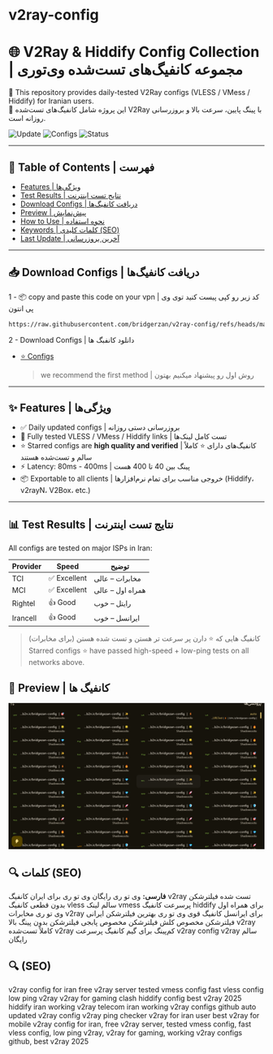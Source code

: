 # v2ray-config

# 🌐 V2Ray & Hiddify Config Collection | مجموعه کانفیگ‌های تست‌شده وی‌تو‌ری

🔎 This repository provides daily-tested V2Ray configs (VLESS / VMess / Hiddify) for Iranian users.  
🔄 این پروژه شامل کانفیگ‌های تست‌شده V2Ray با پینگ پایین، سرعت بالا و بروزرسانی روزانه است.

![Update](https://img.shields.io/badge/Updated-Daily-success?style=flat-square)
![Configs](https://img.shields.io/badge/Configs-Tested-blue?style=flat-square)
![Status](https://img.shields.io/badge/Stable-%E2%AD%90-green?style=flat-square)


---

## 📌 Table of Contents | فهرست

- [Features | ویژگی‌ها](#features--ویژگیها)
- [Test Results | نتایج تست اینترنت](#test-results--نتایج-تست-اینترنت)
- [Download Configs | دریافت کانفیگ‌ها](#download-configs--دریافت-کانفیگها)
- [Preview | پیش‌نمایش](#preview--پیشنمایش)
- [How to Use | نحوه استفاده](#how-to-use--نحوه-استفاده)
- [Keywords | کلمات کلیدی (SEO)](#keywords--کلمات-کلیدی-seo)
- [Last Update | آخرین بروزرسانی](#last-update--آخرین-بروزرسانی)

---

## 📥 Download Configs | دریافت کانفیگ‌ها
1 - 📦 copy and paste this code on your vpn | کد زیر رو کپی پیست کنید توی وی پی انتون
```bash
https://raw.githubusercontent.com/bridgerzan/v2ray-config/refs/heads/main/configs.txt
```
2 -  Download Configs | دانلود کانفبگ ها
- [⭐ Configs](configs.txt)

  > we recommend the first method | روش اول رو پیشنهاد میکنیم بهتون
---

## ✨ Features | ویژگی‌ها

- ✅ Daily updated configs | بروزرسانی دستی روزانه
- 🧪 Fully tested VLESS / VMess / Hiddify links | تست کامل لینک‌ها
- ⭐ Starred configs are **high quality and verified** | کانفیگ‌های دارای ⭐ کاملاً سالم و تست‌شده هستند
- ⚡ Latency: 80ms - 400ms | پینگ بین 40 تا 400 هست
- 📦 Exportable to all clients | خروجی مناسب برای تمام نرم‌افزارها (Hiddify، v2rayN، V2Box، etc.)

---

## 📊 Test Results | نتایج تست اینترنت

All configs are tested on major ISPs in Iran:

| Provider | Speed  | توضیح |
|----------|--------|--------|
| TCI      | ✅ Excellent | مخابرات – عالی |
| MCI      | ✅ Excellent | همراه اول – عالی |
| Rightel  | 👍 Good     | رایتل – خوب |
| Irancell | 👍 Good     | ایرانسل – خوب |
> کانفیگ هایی که ⭐ دارن پر سرعت تر هستن و تست شده هستن (برای مخابرات)
> Starred configs ⭐ have passed high-speed + low-ping tests on all networks above.



## 📸 Preview | کانفیگ ها

![images](https://raw.githubusercontent.com/bridgerzan/v2ray-config/main/image.png)





## 🔍 کلمات (SEO)

**فارسی:**
وی تو ری رایگان
وی تو ری برای ایران
کانفیگ v2ray تست شده
فیلترشکن بدون قطعی
کانفیگ vless سالم
لینک vmess پرسرعت
کانفیگ hiddify برای همراه اول
وی تو ری مخابرات
v2ray برای ایرانسل
کانفیگ قوی وی تو ری
بهترین فیلترشکن ایرانی
فیلترشکن مخصوص کلش
فیلترشکن مخصوص پابجی
فیلترشکن بدون پینگ بالا
v2ray کاملاً تست‌شده
v2ray کم‌پینگ برای گیم
کانفیگ پرسرعت v2ray
config v2ray سالم رایگان
## 🔍 (SEO)
v2ray config for iran
free v2ray server
tested vmess config
fast vless config
low ping v2ray
v2ray for gaming
clash hiddify config
best v2ray 2025
hiddify iran working
v2ray telecom iran
working v2ray configs github
auto updated v2ray config
v2ray ping checker
v2ray for iran user
best v2ray for mobile
v2ray config for iran, free v2ray server, tested vmess config, fast vless config, low ping v2ray, v2ray for gaming, working v2ray configs github, best v2ray 2025


